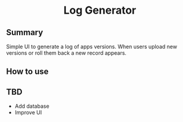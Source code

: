 <h1 align="center">Log Generator</h1>

<h2>Summary</h2>
<div>Simple UI to generate a log of apps versions.
When users upload new versions or roll them back a new record appears.</div>

<h2>How to use</h2>

<h2>TBD</h2>
<div>
<ul>
<li>Add database</li>
<li>Improve UI</li>
</ul>
</div>
